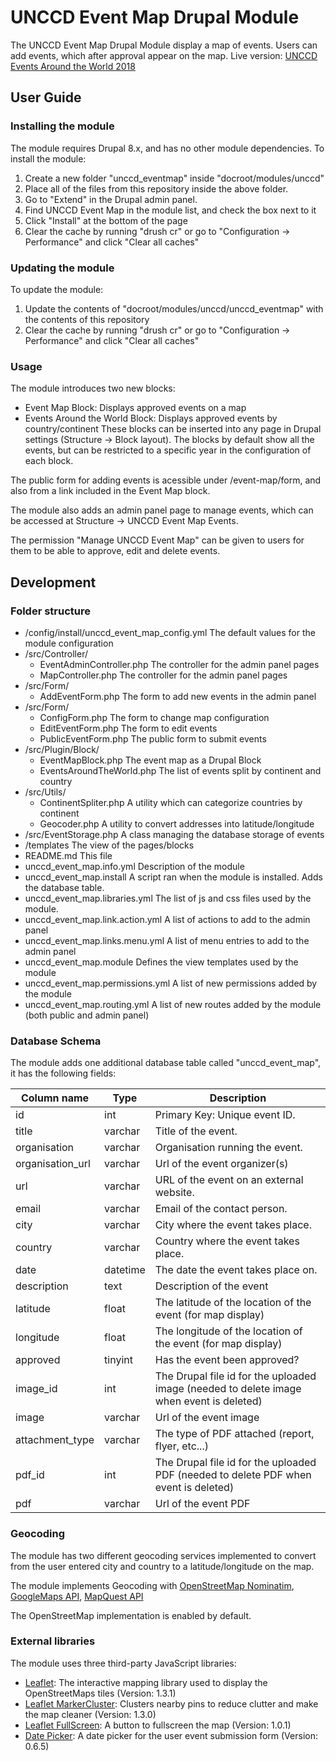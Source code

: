 # UNCCD Event Map Drupal Module
The UNCCD Event Map Drupal Module display a map of events.
Users can add events, which after approval appear on the map.
Live version: [UNCCD Events Around the World 2018](https://www.unccd.int/actions/17-june-world-day-combat-desertification/2018wdcd-events-around-world)

## User Guide

### Installing the module
The module requires Drupal 8.x, and has no other module dependencies.
To install the module:
1. Create a new folder "unccd_eventmap" inside "docroot/modules/unccd"
2. Place all of the files from this repository inside the above folder.
3. Go to "Extend" in the Drupal admin panel.
4. Find UNCCD Event Map in the module list, and check the box next to it
5. Click "Install" at the bottom of the page
6. Clear the cache by running "drush cr" or go to "Configuration -> Performance" and click "Clear all caches"

### Updating the module
To update the module:
1. Update the contents of "docroot/modules/unccd/unccd_eventmap" with the contents of this repository
2. Clear the cache by running "drush cr" or go to "Configuration -> Performance" and click "Clear all caches"

### Usage

The module introduces two new blocks:
- Event Map Block: Displays approved events on a map
- Events Around the World Block: Displays approved events by country/continent
These blocks can be inserted into any page in Drupal settings (Structure -> Block layout).
The blocks by default show all the events, but can be restricted to a specific year in the configuration of each block.

The public form for adding events is acessible under /event-map/form, and also from a link included in the Event Map block.

The module also adds an admin panel page to manage events, which can be accessed at Structure -> UNCCD Event Map Events.

The permission "Manage UNCCD Event Map" can be given to users for them to be able to approve, edit and delete events.

## Development

### Folder structure
- /config/install/unccd_event_map_config.yml The default values for the module configuration
- /src/Controller/
    - EventAdminController.php The controller for the admin panel pages
    - MapController.php The controller for the admin panel pages
- /src/Form/
    - AddEventForm.php The form to add new events in the admin panel
- /src/Form/
    - ConfigForm.php The form to change map configuration
    - EditEventForm.php The form to edit events
    - PublicEventForm.php The public form to submit events
- /src/Plugin/Block/
    - EventMapBlock.php The event map as a Drupal Block
    - EventsAroundTheWorld.php The list of events split by continent and country
- /src/Utils/
    - ContinentSpliter.php A utility which can categorize countries by continent
    - Geocoder.php A utility to convert addresses into latitude/longitude
- /src/EventStorage.php A class managing the database storage of events
- /templates The view of the pages/blocks
- README.md This file
- unccd_event_map.info.yml Description of the module
- unccd_event_map.install A script ran when the module is installed. Adds the database table.
- unccd_event_map.libraries.yml The list of js and css files used by the module.
- unccd_event_map.link.action.yml A list of actions to add to the admin panel
- unccd_event_map.links.menu.yml A list of menu entries to add to the admin panel
- unccd_event_map.module Defines the view templates used by the module
- unccd_event_map.permissions.yml A list of new permissions added by the module
- unccd_event_map.routing.yml A list of new routes added by the module (both public and admin panel)

### Database Schema
The module adds one additional database table called "unccd_event_map", it has the following fields:

Column name         | Type     | Description
------------------- | -------- | -------------------
id                  | int      | Primary Key: Unique event ID.
title               | varchar  | Title of the event.
organisation        | varchar  | Organisation running the event.
organisation_url    | varchar  | Url of the event organizer(s)
url                 | varchar  | URL of the event on an external website.
email               | varchar  | Email of the contact person.
city                | varchar  | City where the event takes place.
country             | varchar  | Country where the event takes place.
date                | datetime | The date the event takes place on.
description         | text     | Description of the event
latitude            | float    | The latitude of the location of the event (for map display)
longitude           | float    | The longitude of the location of the event (for map display)
approved            | tinyint  | Has the event been approved?
image_id            | int      | The Drupal file id for the uploaded image (needed to delete image when event is deleted)
image               | varchar  | Url of the event image
attachment_type     | varchar  | The type of PDF attached (report, flyer, etc...)
pdf_id              | int      | The Drupal file id for the uploaded PDF (needed to delete PDF when event is deleted)
pdf                 | varchar  | Url of the event PDF

### Geocoding
The module has two different geocoding services implemented to convert from the user entered city and country to a latitude/longitude on the map.

The module implements Geocoding with [OpenStreetMap Nominatim](https://wiki.openstreetmap.org/wiki/Nominatim), [GoogleMaps API](https://developers.google.com/maps/documentation/geocoding/intro), [MapQuest API](https://developer.mapquest.com/documentation/geocoding-api/)

The OpenStreetMap implementation is enabled by default.

### External libraries
The module uses three third-party JavaScript libraries:
- [Leaflet](https://leafletjs.com/): The interactive mapping library used to display the OpenStreetMaps tiles (Version: 1.3.1)
- [Leaflet MarkerCluster](https://github.com/Leaflet/Leaflet.markercluster/): Clusters nearby pins to reduce clutter and make the map cleaner (Version: 1.3.0)
- [Leaflet FullScreen](https://github.com/Leaflet/Leaflet.fullscreen): A button to fullscreen the map (Version: 1.0.1)
- [Date Picker](https://fengyuanchen.github.io/datepicker/): A date picker for the user event submission form (Version: 0.6.5)
